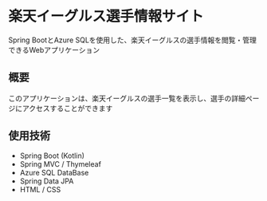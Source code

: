 # 楽天イーグルス選手情報サイト

Spring BootとAzure SQLを使用した、楽天イーグルスの選手情報を閲覧・管理できるWebアプリケーション

## 概要

このアプリケーションは、楽天イーグルスの選手一覧を表示し、選手の詳細ページにアクセスすることができます

## 使用技術

- Spring Boot (Kotlin)
- Spring MVC / Thymeleaf
- Azure SQL DataBase
- Spring Data JPA
- HTML / CSS


